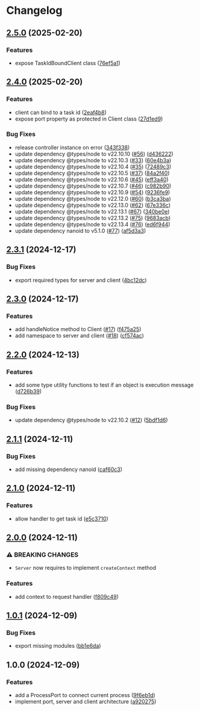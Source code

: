 # Changelog

## [2.5.0](https://github.com/otakustay/ipc/compare/v2.4.0...v2.5.0) (2025-02-20)


### Features

* expose TaskIdBoundClient class ([76ef5a1](https://github.com/otakustay/ipc/commit/76ef5a19b6c85ab9941a45ac33540235a90c48eb))

## [2.4.0](https://github.com/otakustay/ipc/compare/v2.3.1...v2.4.0) (2025-02-20)


### Features

* client can bind to a task id ([2eaf4b8](https://github.com/otakustay/ipc/commit/2eaf4b8ee5b62d78445287ad49c8a75f0fed1eb0))
* expose port property as protected in Client class ([27d1ed9](https://github.com/otakustay/ipc/commit/27d1ed950705e3b477a90c8b8dc4dc12afe389e3))


### Bug Fixes

* release controller instance on error ([343f338](https://github.com/otakustay/ipc/commit/343f338db430dae5584aecb1ffead06d11e056d1))
* update dependency @types/node to v22.10.10 ([#56](https://github.com/otakustay/ipc/issues/56)) ([d436222](https://github.com/otakustay/ipc/commit/d436222dca04a0c01fbed9acb7d3604af14ad901))
* update dependency @types/node to v22.10.3 ([#33](https://github.com/otakustay/ipc/issues/33)) ([60e4b3a](https://github.com/otakustay/ipc/commit/60e4b3aa52b32be84b5794a711cb33af995f0817))
* update dependency @types/node to v22.10.4 ([#35](https://github.com/otakustay/ipc/issues/35)) ([72489c3](https://github.com/otakustay/ipc/commit/72489c34506a5eb0768b420b75962fa0827c0a61))
* update dependency @types/node to v22.10.5 ([#37](https://github.com/otakustay/ipc/issues/37)) ([84a2f40](https://github.com/otakustay/ipc/commit/84a2f408d3ac7a97636cf641a51b9f78c6fb35bd))
* update dependency @types/node to v22.10.6 ([#45](https://github.com/otakustay/ipc/issues/45)) ([eff3a40](https://github.com/otakustay/ipc/commit/eff3a40911d11b0dd4997626cfb4b60728d68188))
* update dependency @types/node to v22.10.7 ([#46](https://github.com/otakustay/ipc/issues/46)) ([c982b90](https://github.com/otakustay/ipc/commit/c982b90b7abce579bfc5a9f0c0060bb00f5aff2f))
* update dependency @types/node to v22.10.9 ([#54](https://github.com/otakustay/ipc/issues/54)) ([9236fe9](https://github.com/otakustay/ipc/commit/9236fe9357366283e4d31c59bcec517cd6971da5))
* update dependency @types/node to v22.12.0 ([#60](https://github.com/otakustay/ipc/issues/60)) ([b3ca3ba](https://github.com/otakustay/ipc/commit/b3ca3bac2feb755b519dd5c2984eabb687958709))
* update dependency @types/node to v22.13.0 ([#62](https://github.com/otakustay/ipc/issues/62)) ([67e336c](https://github.com/otakustay/ipc/commit/67e336c212ae954690da5d9e54f6fe137d3da1d3))
* update dependency @types/node to v22.13.1 ([#67](https://github.com/otakustay/ipc/issues/67)) ([340be0e](https://github.com/otakustay/ipc/commit/340be0e978fa51cba6ab2fbb5d850fced914405e))
* update dependency @types/node to v22.13.2 ([#75](https://github.com/otakustay/ipc/issues/75)) ([9683acb](https://github.com/otakustay/ipc/commit/9683acb29ddc070116af9b1a8ccfb9a41bed3b70))
* update dependency @types/node to v22.13.4 ([#76](https://github.com/otakustay/ipc/issues/76)) ([ed6f944](https://github.com/otakustay/ipc/commit/ed6f94438a0a42a058dc402802f009ef050f4b74))
* update dependency nanoid to v5.1.0 ([#77](https://github.com/otakustay/ipc/issues/77)) ([af5d3a3](https://github.com/otakustay/ipc/commit/af5d3a376906aa4df060deedf6fc73d1d1f27aaf))

## [2.3.1](https://github.com/otakustay/ipc/compare/v2.3.0...v2.3.1) (2024-12-17)


### Bug Fixes

* export required types for server and client ([4bc12dc](https://github.com/otakustay/ipc/commit/4bc12dc92825585477b4f9d0868adae45639be3e))

## [2.3.0](https://github.com/otakustay/ipc/compare/v2.2.0...v2.3.0) (2024-12-17)


### Features

* add handleNotice method to Client ([#17](https://github.com/otakustay/ipc/issues/17)) ([f475a25](https://github.com/otakustay/ipc/commit/f475a250cd01ea13bd5a4f5d9f6321d6284d3701))
* add namespace to server and client ([#18](https://github.com/otakustay/ipc/issues/18)) ([cf574ac](https://github.com/otakustay/ipc/commit/cf574ac18a27ca6c2c70362ee350fe727c698f8b))

## [2.2.0](https://github.com/otakustay/ipc/compare/v2.1.1...v2.2.0) (2024-12-13)


### Features

* add some type utility functions to test if an object is execution message ([d726b39](https://github.com/otakustay/ipc/commit/d726b39a02873b4e32bc5b73c1255e5d0b083ed5))


### Bug Fixes

* update dependency @types/node to v22.10.2 ([#12](https://github.com/otakustay/ipc/issues/12)) ([5bdf1d6](https://github.com/otakustay/ipc/commit/5bdf1d6e7ffbc7c7346f3c269f30bf4ea4860acc))

## [2.1.1](https://github.com/otakustay/ipc/compare/v2.1.0...v2.1.1) (2024-12-11)


### Bug Fixes

* add missing dependency nanoid ([caf60c3](https://github.com/otakustay/ipc/commit/caf60c30d4b554cdb1fc537289b29a99c4f113da))

## [2.1.0](https://github.com/otakustay/ipc/compare/v2.0.0...v2.1.0) (2024-12-11)


### Features

* allow handler to get task id ([e5c3710](https://github.com/otakustay/ipc/commit/e5c3710349ff8bdb3d5b672a9996b142d75f3489))

## [2.0.0](https://github.com/otakustay/ipc/compare/v1.0.1...v2.0.0) (2024-12-11)


### ⚠ BREAKING CHANGES

* `Server` now requires to implement `createContext` method

### Features

* add context to request handler ([f809c49](https://github.com/otakustay/ipc/commit/f809c491587bce2e6e7255b5792eca71e3ff5d9c))

## [1.0.1](https://github.com/otakustay/ipc/compare/v1.0.0...v1.0.1) (2024-12-09)


### Bug Fixes

* export missing modules ([bb1e6da](https://github.com/otakustay/ipc/commit/bb1e6daa698c1ed6104414aafaf789efb0ed3190))

## 1.0.0 (2024-12-09)


### Features

* add a ProcessPort to connect current process ([9f6eb1d](https://github.com/otakustay/ipc/commit/9f6eb1de5854be0be0a57e8992cf38e2d1d5b687))
* implement port, server and client architecture ([a920275](https://github.com/otakustay/ipc/commit/a9202752e4109cfe0b82ddb2cf48d10f28a47bf4))

